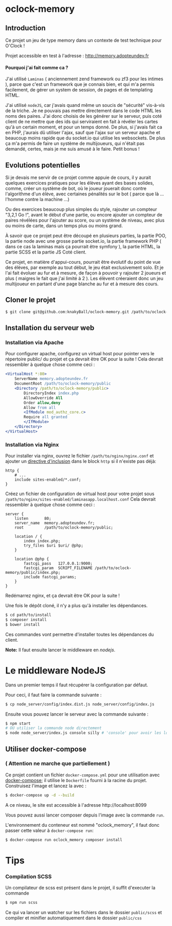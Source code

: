 # oclock-memory

## Introduction

Ce projet un jeu de type memory dans un contexte de test technique pour O'Clock !

Projet accessible en test à l'adresse : http://memory.adopteundev.fr

#### Pourquoi j'ai fait comme ca ?

J'ai utilisé `Laminas` ( anciennement zend framework ou zf3 pour les intimes ),
parce que c'est un framework que je connais bien, et qui m'a permis facilement, 
de gérer un system de session, de pages et de templating HTML.

J'ai utilisé `nodeJS`, car j'avais quand même un soucis de "sécurité" vis-à-vis de
la triche. Je ne pouvais pas mettre directement dans le code HTML les noms des paires.
J'ai donc choisis de les générer sur le serveur, puis coté client de ne mettre que des ids
qui serviraient en fait à révéler les cartes qu'à un certain moment, et pour un temps donné.
De plus, si j'avais fait ca en PHP, j'aurais dû utiliser l'ajax, sauf que l'ajax sur un
serveur apache et beaucoup moins rapide que du socket.io qui utilise les websockets.
De plus ça m'a permis de faire un système de multijoueurs, qui n'était pas demandé, certes,
mais je me suis amusé à le faire. Petit bonus !

## Evolutions potentielles

Si je devais me servir de ce projet comme appuie de cours, il y aurait quelques exercices pratiques pour les
élèves ayant des bases solides, comme, créer un système de bot, où le joueur jouerait donc contre l'algorithme d'un
élève, avec certaines pénalités sur le bot ( parce que là ... l'homme contre la machine ...) 

Ou des exercices beaucoup plus simples du style, rajouter un compteur "3,2,1 Go !", avant le début d'une partie,
ou encore ajouter un compteur de paires révélées pour l'ajouter au score, ou un système
de niveau, avec plus ou moins de carte, dans un temps plus ou moins grand.

À savoir que ce projet peut être découpé en plusieurs parties, la partie POO, la partie node avec une grosse partie socket.io, la partie 
framework PHP ( dans ce cas la laminas mais ça pourrait être symfony ), la partie HTML, la partie SCSS et la 
partie JS Coté client. 
 
Ce projet, en matière d'appui-cours, pourrait être évolutif du point de vue des élèves,
par exemple au tout début, le jeu était exclusivement solo. 
Et je l'ai fait évoluer au fur et à mesure, de façon à pouvoir y rajouter 2 joueurs et plus 
( maigres le fait que j'ai limité à 2 ).
Les élèvent créeraient donc un jeu multijoueur en partant d'une page blanche au fur et à mesure des cours.

    
    

## Cloner le projet
```bash
$ git clone git@github.com:knakyBall/oclock-memory.git /path/to/oclock-memory
```

## Installation du serveur web

### Installation via Apache


Pour configurer apache, configurez un virtual host pour pointer vers le répertoire public/ du
projet et ça devrait être OK pour la suite ! Cela devrait ressembler à quelque chose comme ceci :

```apache
<VirtualHost *:80>
    ServerName memory.adopteundev.fr
    DocumentRoot /path/to/oclock-memory/public
    <Directory /path/to/oclock-memory/public>
        DirectoryIndex index.php
        AllowOverride All
        Order allow,deny
        Allow from all
        <IfModule mod_authz_core.c>
        Require all granted
        </IfModule>
    </Directory>
</VirtualHost>
```

### Installation via Nginx

Pour installer via nginx, ouvrez le fichier `/path/to/nginx/nginx.conf` et ajouter un
[directive d'inclusion](http://nginx.org/en/docs/ngx_core_module.html#include) dans le block `http` si il n'existe pas déjà:

```nginx
http {
    # ...
    include sites-enabled/*.conf;
}
```

Créez un fichier de configuration de virtual host pour votre projet sous `/path/to/nginx/sites-enabled/laminasapp.localhost.conf`
Cela devrait ressembler à quelque chose comme ceci :

```nginx
server {
    listen       80;
    server_name  memory.adopteundev.fr;
    root         /path/to/oclock-memory/public;

    location / {
        index index.php;
        try_files $uri $uri/ @php;
    }

    location @php {
        fastcgi_pass   127.0.0.1:9000;
        fastcgi_param  SCRIPT_FILENAME /path/to/oclock-memory/public/index.php;
        include fastcgi_params;
    }
}
```

Redémarrez nginx, et ça devrait être OK pour la suite !

Une fois le dépôt cloné, il n'y a plus qu'à installer les dépendances.

```bash
$ cd path/to/install
$ composer install
$ bower install
```

Ces commandes vont permettre d'installer toutes les dépendances du client.

**Note:** Il faut ensuite lancer le middleware en *nodejs*.

# Le middleware NodeJS
Dans un premier temps il faut récupérer la configuration par défaut.

Pour ceci, il faut faire la commande suivante :
```bash
$ cp node_server/config/index.dist.js node_server/config/index.js
```

Ensuite vous pouvez lancer le serveur avec la commande suivante :
```bash
$ npm start
# OU utiliser la commande node directement
$ node node_server/index.js console silly # 'console' pour avoir les logs et 'silly' pour le niveau de logs
```

## Utiliser docker-compose

###  ( Attention ne marche que partiellement )

Ce projet contient un fichier `docker-compose.yml` pour une utilisation avec
[docker-compose](https://docs.docker.com/compose/); il utilise le `Dockerfile`
 fourni à la racine du projet. 
 Construisez l'image et lancez la avec :

```bash
$ docker-compose up -d --build
```

A ce niveau, le site est accessible à l'adresse http://localhost:8099

Vous pouvez aussi lancer composer depuis l'image avec la commande `run`.

L'environnement du conteneur est nommé
"oclock_memory", il faut donc passer cette valeur à `docker-compose run`:

```bash
$ docker-compose run oclock_memory composer install
```


# Tips

### Compilation SCSS

Un compilateur de scss est présent dans le projet, il suffit d'executer la commande

```bash
$ npm run scss
```

Ce qui va lancer un watcher sur les fichiers dans le dossier `public/scss` 
et compiler et minifier automatiquement dans le dossier `public/css` 